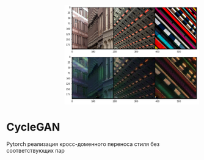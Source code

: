 <p align="right">
  <img src="https://github.com/TamirPuzanov/CycleGAN/raw/main/imgs/image2.png" alt="err"/>
</p>

# CycleGAN    

Pytorch реализация кросс-доменного переноса стиля без соответствующих пар


